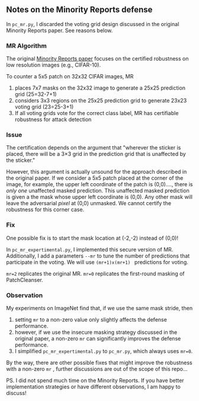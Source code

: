 ## Notes on the Minority Reports defense

In `pc_mr.py`, I discarded the voting grid design discussed in the original Minority Reports paper. See reasons below.

### MR Algorithm

The original [Minority Reports paper](https://arxiv.org/abs/2004.13799) focuses on the certified robustness on low resolution images (e.g., CIFAR-10). 

To counter a 5x5 patch on 32x32 CIFAR images, MR 

1. places 7x7 masks on the 32x32 image to generate a 25x25 prediction grid (25=32-7+1)
2. considers 3x3 regions on the 25x25 prediction grid to generate 23x23 voting grid (23=25-3+1)
3. If all voting grids vote for the correct class label, MR has certifiable robustness for attack detection

### Issue

The certification depends on the argument that "wherever the sticker is placed, there will be a 3×3 grid in the prediction grid that is unaffected by the sticker."

However, this argument is actually unsound for the approach described in the original paper. If we consider a 5x5 patch placed at the corner of the image, for example, the upper left coordinate of the patch is (0,0)...., there is *only one* unaffected masked prediction. This unaffected masked prediction is given a the mask whose upper left coordinate is (0,0). Any other mask will leave  the adversarial *pixel* at (0,0) unmasked. We cannot certify the robustness for this corner case.

### Fix

One possible fix is to start the mask location at (-2,-2) instead of (0,0)!

In `pc_mr_expertimental.py`, I implemented this secure version of MR.  Additionally, I add a parameters `--mr` to tune the number of predictions that participate in the voting. We will use `(mr+1)x(mr+1) ` predictions for voting. 

`mr=2` replicates the original MR. `mr=0` replicates the first-round masking of PatchCleanser.

### Observation

My experiments on ImageNet find that, if we use the same mask stride, then

1. setting `mr` to a non-zero value only slightly affects the defense performance.
2. however, if we use the insecure masking strategy discussed in the original paper, a non-zero `mr` can significantly improves the defense performance.
4. I simplified `pc_mr_expertimental.py` to `pc_mr.py`, which always uses `mr=0`. 

By the way, there are other possible fixes that might improve the robustness with a non-zero `mr` , further discussions are out of the scope of this repo...

PS. I did not spend much time on the Minority Reports. If you have better implementation strategies or have different observations, I am happy to discuss!

